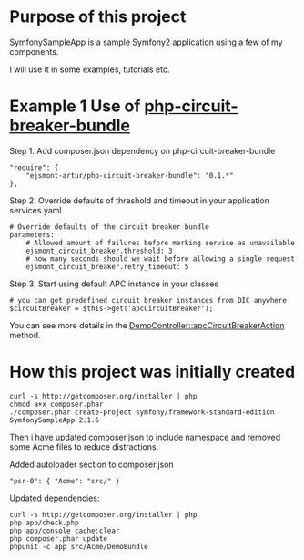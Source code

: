 # Purpose of this project

SymfonySampleApp is a sample Symfony2 application using a few of my components.

I will use it in some examples, tutorials etc.

# Example 1 Use of [php-circuit-breaker-bundle](https://github.com/ejsmont-artur/php-circuit-breaker-bundle)

Step 1. Add composer.json dependency on php-circuit-breaker-bundle

    "require": {
        "ejsmont-artur/php-circuit-breaker-bundle": "0.1.*"
    },

Step 2. Override defaults of threshold and timeout in your application services.yaml

    # Override defaults of the circuit breaker bundle
    parameters:
        # Allowed amount of failures before marking service as unavailable
        ejsmont_circuit_breaker.threshold: 3
        # how many seconds should we wait before allowing a single request
        ejsmont_circuit_breaker.retry_timeout: 5

Step 3. Start using default APC instance in your classes

    # you can get predefined circuit breaker instances from DIC anywhere
    $circuitBreaker = $this->get('apcCircuitBreaker');

You can see more details in the [DemoController::apcCircuitBreakerAction](https://github.com/ejsmont-artur/SymfonySampleApp/blob/master/src/Acme/DemoBundle/Controller/DemoController.php) method.

# How this project was initially created

    curl -s http://getcomposer.org/installer | php
    chmod a+x composer.phar
    ./composer.phar create-project symfony/framework-standard-edition SymfonySampleApp 2.1.6

Then i have updated composer.json to include namespace and removed some Acme files to reduce distractions.

Added autoloader section to composer.json

    "psr-0": { "Acme": "src/" }

Updated dependencies:

    curl -s http://getcomposer.org/installer | php
    php app/check.php
    php app/console cache:clear
    php composer.phar update
    phpunit -c app src/Acme/DemoBundle

